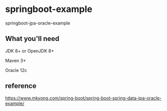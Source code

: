 # springboot-example
springboot-jpa-oracle-example

## What you'll need
JDK 8+ or OpenJDK 8+

Maven 3+

Oracle 12c

## reference
https://www.mkyong.com/spring-boot/spring-boot-spring-data-jpa-oracle-example/
